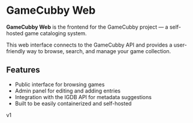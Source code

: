 # GameCubby Web

**GameCubby Web** is the frontend for the GameCubby project — a self-hosted game cataloging system.

This web interface connects to the GameCubby API and provides a user-friendly way to browse, search, and manage your
game collection.

## Features

- Public interface for browsing games
- Admin panel for editing and adding entries
- Integration with the IGDB API for metadata suggestions
- Built to be easily containerized and self-hosted

v1